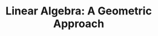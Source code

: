 ---
title: "Linear Algebra: A Geometric Approach"
showDate: false
draft: false
tags: ["classic","poem"]
link: "https://www.amazon.com/Linear-Algebra-Geometric-Ted-Shifrin/dp/1429215216/ref=sr_1_1?ie=UTF8&qid=1534835211&sr=8-1&keywords=linear+algebra+a+geometric+approach"
read: "R"
---